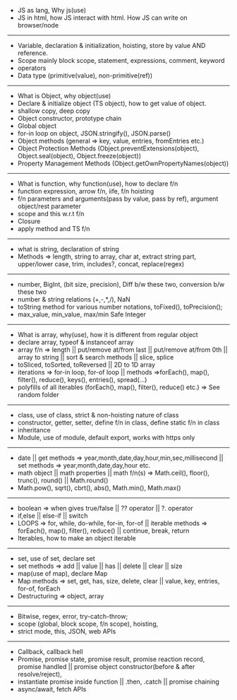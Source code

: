 
- JS as lang, Why js(use)
- JS in html, how JS interact with html. How JS can write on browser/node

-----

- Variable, declaration & initialization, hoisting, store by value AND reference.
- Scope mainly block scope, statement, expressions, comment, keyword
- operators
- Data type (primitive(value), non-primitive(ref))

-----

- What is Object, why object(use)
- Declare & initialize object (TS object), how to get value of object.
- shallow copy, deep copy
- Object constructor, prototype chain
- Global object
- for-in loop on object, JSON.stringify(), JSON.parse()
- Object methods (general => key, value, entries, fromEntries etc.)
- Object Protection Methods (Object.preventExtensions(object), Object.seal(object), Object.freeze(object))
- Property Management Methods (Object.getOwnPropertyNames(object))


-----

- What is function, why function(use), how to declare f/n
- function expression, arrow f/n, iife, f/n hoisting 
- f/n parameters and arguments(pass by value, pass by ref), argument object/rest parameter
- scope and this w.r.t f/n
- Closure
- apply method and TS f/n

-----

- what is string, declaration of string
- Methods => length, string to array, char at, extract string part, upper/lower case, trim, includes?, concat, replace(regex)

-----

- number, BigInt, (bit size, precision), Diff b/w these two, conversion b/w these two
- number & string relations (+,-,*,/), NaN
- toString method for various number notations, toFixed(), toPrecision();
- max_value, min_value, max/min Safe Integer

-----

- What is array, why(use), how it is different from regular object
- declare array, typeof & instanceof array
- array f/n => length || put/remove at/from last || put/remove at/from 0th || array to string || sort & search methods || slice, splice
- toSliced, toSorted, toReversed || 2D to 1D array
- iterations => for-in loop, for-of loop ||  methods =>forEach(), map(), filter(), reduce(), keys(), entries(), spread(...)
- polyfills of all iterables (forEach(), map(), filter(), reduce() etc.) => See random folder

-----

- class, use of class, strict & non-hoisting nature of class
- constructor, getter, setter, define f/n in class, define static f/n in class
- inheritance
- Module, use of module, default export, works with https only

-----

- date || get methods =>  year,month,date,day,hour,min,sec,millisecond || set methods => year,month,date,day,hour etc.
- math object || math properties ||  math f/n(s) => Math.ceil(), floor(), trunc(), round() || Math.round()
- Math.pow(), sqrt(), cbrt(), abs(), Math.min(), Math.max()

-----

- boolean => when gives true/false || ?? operator || ?. operator
- if,else || else-if || switch
- LOOPS => for, while, do-while, for-in, for-of || iterable methods =>  forEach(), map(), filter(), reduce() || continue, break, return
- Iterables, how to make an object iterable 

-----

- set, use of set, declare set
- set methods => add || value || has || delete || clear || size
- map(use of map), declare Map
- Map methods => set, get, has, size, delete, clear || value, key, entries, for-of, forEach
- Destructuring => object, array

-----

- Bitwise, regex, error, try-catch-throw;
- scope (global, block scope, f/n scope), hoisting,
- strict mode, this, JSON, web APIs

-----

- Callback, callback hell
- Promise, promise state, promise result, promise reaction record, promise handled ||  promise object constructor(before & after resolve/reject), 
- instantiate promise inside function || .then, .catch || promise chaining
- async/await, fetch APIs
